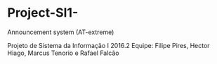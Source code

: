# Project-SI1-
Announcement system (AT-extreme)

Projeto de Sistema da Informação I 2016.2 
Equipe: Filipe Pires, Hector Hiago, Marcus Tenorio e Rafael Falcão
